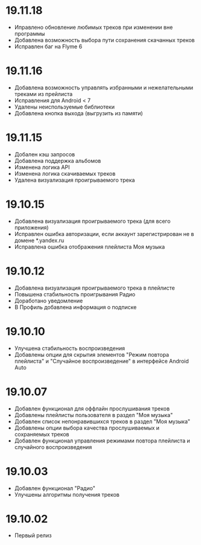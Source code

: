 19.11.18
========
* Иправлено обновление любимых треков при изменении вне программы
* Добавлена возможность выбора пути сохранения скачанных треков
* Исправлен баг на Flyme 6

19.11.16
========
* Добавлена возможность управлять избранными и нежелательными треками из прейлиста
* Исправления для Android < 7
* Удалены неиспользуемые библиотеки
* Добавлена кнопка выхода (выгрузить из памяти)

19.11.15
========
* Добален кэш запросов
* Добавлена поддержка альбомов
* Изменена логика API
* Изменена логика скачиваемых треков
* Удалена визуализация проигрываемого трека

19.10.15
========
* Добавлена визуализация проигрываемого трека (для всего приложения)
* Исправлен ошибка авторизации, если аккаунт зарегистрирован не в домене *.yandex.ru
* Исправлена ошибка отображения плейлиста Моя музыка

19.10.12
========
* Добавлена визуализация проигрываемого трека в плейлисте
* Повышена стабильность проигрывания Радио
* Доработано уведомление
* В Профиль добавлена информация о подписке

19.10.10
========
* Улучшена стабильность воспроизведения
* Добавлены опции для скрытия элементов "Режим повтора плейлиста" и "Случайное воспроизведение"
в интерфейсе Android Auto

19.10.07
========
* Добавлен функционал для оффлайн прослушивания треков
* Добавлены плейлисты пользователя в раздел "Моя музыка"
* Добавлен список непонравившихся треков в раздел "Моя музыка"
* Добавлены опции выбора качества прослушиваемых и сохраняемых треков
* Добавлен функционал управления режимами повтора плейлиста и случайного воспроизведения

19.10.03
========
* Добавлен функционал "Радио"
* Улучшены алгоритмы получения треков

19.10.02
========
* Первый релиз